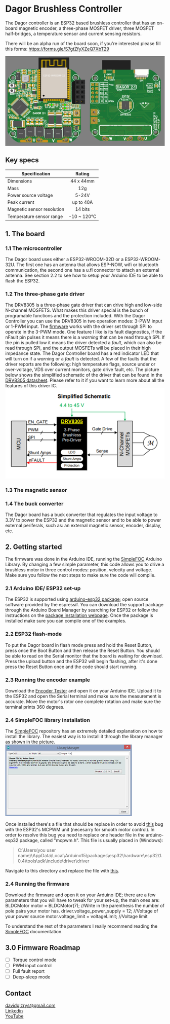 ﻿# Dagor Brushless Controller
The Dagor controller is an ESP32 based brushless controller that has an on-board magnetic encoder, a three-phase MOSFET driver, three MOSFET half-bridges, a temperature sensor and current sensing resistors.

There will be an alpha run of the board soon, if you're interested please fill this forms: https://forms.gle/S7gtZfyXZeQ7XbT29

![DagorBoard](Images/Dagor2.1.png)

## Key specs
| Specification    | Rating          |
| ------------- |:-------------:|
| Dimensions      | 44 x 44mm |
| Mass    | 12g |
| Power source voltage      | 5-24V |
| Peak current   | up to 40A |
| Magnetic sensor resolution | 14 bits |
| Temperature sensor range | -10 ~ 120°C |

## 1. The board

### 1.1 The microcontroller
The Dagor board uses either a ESP32-WROOM-32D or a ESP32-WROOM-32U. The first one has an antenna that allows ESP-NOW, wifi or bluetooth communication, the second one has a u.fl connector to attach an external antenna. See section 2.2 to see how to setup your Arduino IDE to be able to flash the ESP32. 

### 1.2 The three-phase gate driver
The DRV8305 is a three-phase gate driver that can drive high and low-side N-channel MOSFETS. What makes this driver special is the bunch of programable functions and the protection included.
With the Dagor Controller you can use the DRV8305 in two operation modes: 3-PWM input or 1-PWM input. The [firmware](Firmware/D021F022/D021F022.ino) works with the driver set through SPI to operate in the 3-PWM mode.
One feature I like is its fault diagnostics, if the nFault pin pulses it means there is a *warning* that can be read through SPI. If the pin is pulled low it means the driver detected a *fault*, which can also be read through SPI, and the output MOSFETs will be placed in their high impedance state.
The Dagor Controller board has a red indicator LED that will turn on if a *warning* or a *fault* is detected.
A few of the faults that the driver reports are the following: high temperature flags, source under or over-voltage, VDS over current monitors, gate drive fault, etc.
The picture below shows the simplified schematic of the driver that can be found in the [DRV8305 datasheet](https://www.ti.com/lit/ds/symlink/drv8305.pdf?ts=1593641896221&ref_url=https%253A%252F%252Fwww.google.com%252F). Please refer to it if you want to learn more about all the features of this driver IC.
![DRV8305](Images/DRV8305Schematic.PNG)

### 1.3 The magnetic sensor

### 1.4 The buck converter
The Dagor board has a buck converter that regulates the input voltage to 3.3V to power the ESP32 and the magnetic sensor and to be able to power external periferals, such as: an external magnetic sensor, encoder, display, etc.

## 2. Getting started
The firmware was done in the Arduino IDE, running the [SimpleFOC](https://simplefoc.com) Arduino Library. By changing a few simple parameter, this code allows you to drive a brushless motor in three control modes: position, velocity and voltage. Make sure you follow the next steps to make sure the code will compile.

### 2.1 Arduino IDE/ ESP32 set-up
The ESP32 is supported using [arduino-esp32 package](https://github.com/espressif/arduino-esp32); open source software provided by the espressif. You can download the support package through the Arduino Board Manager by searching for ESP32 or follow the instructions on the [package installation webpage](https://github.com/espressif/arduino-esp32#installation-instructions). Once the package is installed make sure you can compile one of the examples.

### 2.2 ESP32 flash-mode
To put the Dagor board in flash mode press and hold the Reset Button, press once the Boot Button and then release the Reset Button. You should be able to read on the Serial monitor that the board is waiting for download. Press the upload button and the ESP32 will begin flashing, after it's done press the Reset Button once and the code should start running. 

### 2.3 Running the encoder example
Download the [Encoder Tester](JC01F05/JC01F05.ino) and open it on your Arduino IDE. Upload it to the ESP32 and open the Serial terminal and make sure the measurement is accurate. Move the motor's rotor one complete rotation and make sure the terminal prints 360 degrees. 

### 2.4 SimpleFOC library installation
The [SimpleFOC](https://github.com/simplefoc) repository has an extremely detailed explanation on how to install the library. The easiest way is to install it through the library manager as shown in the picture. 
<img src="Images/LibraryManager.PNG" width=400>

Once installed there's a file that should be replace in order to avoid [this](https://github.com/espressif/arduino-esp32/issues/3743) bug with the ESP32's MCPWM unit (necesarry for smooth motor control). In order to resolve this bug you need to replace one header file in the arduino-esp32 package, called "mcpwm.h".
This file is usually placed in (Windows): 

>C:\Users\(you user name)\AppData\Local\Arduino15\packages\esp32\hardware\esp32\1.0.4\tools\sdk\include\driver\driver

Navigate to this directory and replace the file with [this](Dependencies/mcpwm.h).

### 2.4 Running the firmware
Download the [firmware](D021F022/D021F022.ino) and open it on your Arduino IDE; there are a few parameters that you will have to tweak for your set-up, the main ones are:
    BLDCMotor motor = BLDCMotor(7); //Write in the parenthesis the number of pole pairs your motor has.
    driver.voltage_power_supply = 12;   //Voltage of your power source
    motor.voltage_limit = voltageLimit;   //Voltage limit
    
To understand the rest of the parameters I really recommend reading the [SimpleFOC](https://docs.simplefoc.com/) documentation. 

## 3.0 Firmware Roadmap
- [ ] Torque control mode
- [ ] PWM input control
- [ ] Full fault report
- [ ] Deep-sleep mode

## Contact 
davidglzrys@gmail.com  
[Linkedin](https://www.linkedin.com/in/david-g-reyes/)  
[YouTube](https://www.youtube.com/channel/UC4gsPZan2T4v5LpJ5J_t7sQ/featured)
